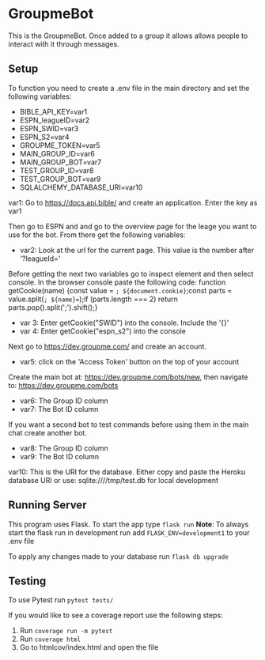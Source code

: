 # GroupmeBot

This is the GroupmeBot. Once added to a group it allows allows people to interact with it through messages.

## Setup

To function you need to create a .env file in the main directory and set the following variables:

- BIBLE_API_KEY=var1
- ESPN_leagueID=var2
- ESPN_SWID=var3
- ESPN_S2=var4
- GROUPME_TOKEN=var5
- MAIN_GROUP_ID=var6
- MAIN_GROUP_BOT=var7
- TEST_GROUP_ID=var8
- TEST_GROUP_BOT=var9
- SQLALCHEMY_DATABASE_URI=var10

var1: Go to https://docs.api.bible/ and create an application. Enter the key as var1

Then go to ESPN and and go to the overview page for the leage you want to use for the bot. From there get the following variables:
- var2: Look at the url for the current page. This value is the number after '?leagueId='

Before getting the next two variables go to inspect element and then select console. In the browser console paste the following code: function getCookie(name) {const value = `; ${document.cookie}`;const parts = value.split(`; ${name}=`);if (parts.length === 2) return parts.pop().split(';').shift();}
- var 3: Enter getCookie("SWID") into the console. Include the '{}'
- var 4: Enter getCookie("espn_s2") into the console

Next go to https://dev.groupme.com/ and create an account.
- var5: click on the 'Access Token' button on the top of your account

Create the main bot at: https://dev.groupme.com/bots/new, then navigate to: https://dev.groupme.com/bots
- var6: The Group ID column
- var7: The Bot ID column

If you want a second bot to test commands before using them in the main chat create another bot.
- var8: The Group ID column
- var9: The Bot ID column

var10: This is the URI for the database. Either copy and paste the Heroku database URI or use: sqlite:////tmp/test.db for local development

## Running Server
This program uses Flask. To start the app type `flask run`
**Note**: To always start the flask run in development run add `FLASK_ENV=development1` to your .env file

To apply any changes made to your database run `flask db upgrade`

## Testing
To use Pytest run `pytest tests/`

If you would like to see a coverage report use the following steps:
1. Run `coverage run -m pytest`
2. Run `coverage html`
3. Go to htmlcov/index.html and open the file
